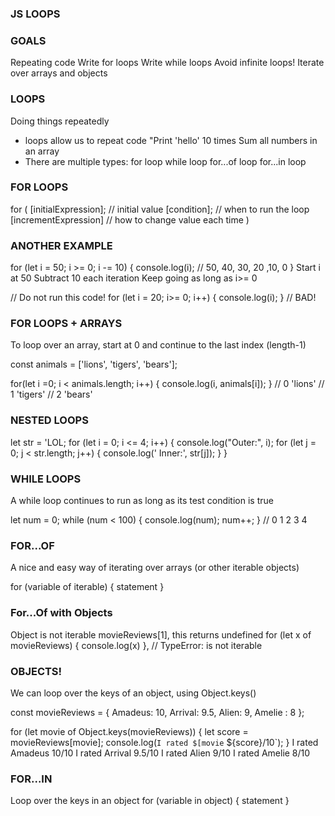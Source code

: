### JS LOOPS

### GOALS

Repeating code
Write for loops
Write while loops
Avoid infinite loops!
Iterate over arrays and objects

### LOOPS

Doing things repeatedly

- loops allow us to repeat code
  "Print 'hello' 10 times
  Sum all numbers in an array
- There are multiple types:
  for loop
  while loop
  for...of loop
  for...in loop

### FOR LOOPS

for (
[initialExpression]; // initial value
[condition]; // when to run the loop
[incrementExpression] // how to change value each time
)

### ANOTHER EXAMPLE

for (let i = 50; i >= 0; i -= 10) {
console.log(i); // 50, 40, 30, 20 ,10, 0
}
Start i at 50
Subtract 10 each iteration
Keep going as long as i>= 0

// Do not run this code!
for (let i = 20; i>= 0; i++) {
console.log(i);
} // BAD!

### FOR LOOPS + ARRAYS

To loop over an array, start at 0 and
continue to the last index (length-1)

const animals = ['lions', 'tigers', 'bears'];

for(let i =0; i < animals.length; i++) {
console.log(i, animals[i]);
}
// 0 'lions'
// 1 'tigers'
// 2 'bears'

### NESTED LOOPS

let str = 'LOL;
for (let i = 0; i <= 4; i++) {
console.log("Outer:", i);
for (let j = 0; j < str.length; j++) {
console.log(' Inner:', str[j]);
}
}

### WHILE LOOPS

A while loop continues to run as long
as its test condition is true

let num = 0;
while (num < 100) {
console.log(num);
num++;
} // 0 1 2 3 4

### FOR...OF

A nice and easy way of iterating over arrays
(or other iterable objects)

for (variable of iterable) {
statement
}

### For...Of with Objects

Object is not iterable
movieReviews[1], this returns undefined
for (let x of movieReviews) {
console.log(x)
}, // TypeError: is not iterable

### OBJECTS!

We can loop over the keys of
an object, using Object.keys()

const movieReviews = {
Amadeus: 10,
Arrival: 9.5,
Alien: 9,
Amelie : 8
};

for (let movie of Object.keys(movieReviews)) {
let score = movieReviews[movie];
console.log(`I rated $[movie` ${score}/10`);
}
I rated Amadeus 10/10
I rated Arrival 9.5/10
I rated Alien 9/10
I rated Amelie 8/10

### FOR...IN

Loop over the keys in an object
for (variable in object) {
statement
}
